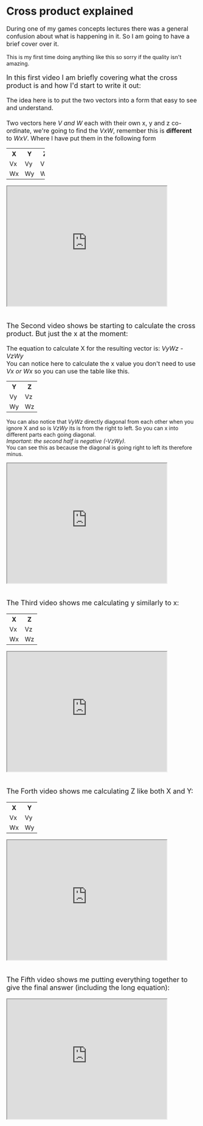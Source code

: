# Cross product explained

<p style="font-size:16px">
During one of my games concepts lectures there was a general confusion about what is happening in it. So I am going to have a brief cover over it.<br>
</p>

<p style="font-size:14px">
This is my first time doing anything like this so sorry if the quality isn't amazing.
</p>

<p style="font-size:18px">
In this first video I am briefly covering what the cross product is and how I'd start to write it out:
</p>

<p style="font-size:16px">
The idea here is to put the two vectors into a form that easy to see and understand. <br><br>Two vectors here <em>V and W</em> each with their own x, y and z co-ordinate, we're going to find the <em>VxW</em>, remember this is <strong>different</strong> to <em>WxV</em>. Where I have put them in the following form
</p>

<table style="width:20%">
  <tr>
    <th>X</th>
    <th>Y</th>
    <th>Z</th>
  </tr>
  <tr>
    <td>Vx</td>
    <td>Vy</td>
    <td>Vz</td>
  </tr>
  <tr>
    <td>Wx</td>
    <td>Wy</td>
    <td>Wz</td>
  </tr>
</table>

<iframe width="420" height="315"
src="https://www.youtube.com/embed/dIB3xGbndso">
</iframe>

<p style="font-size:18px"><br>
The Second video shows be starting to calculate the cross product. But just the x at the moment:
</p>
<p style="font-size:16px">
The equation to calculate X for the resulting vector is:
<em>VyWz - VzWy</em> <br>
You can notice here to calculate the x value you don't need to use <em>Vx or Wx</em> so you can use the table like this.
</p>
<table style="width:20%">
  <tr>
    <th>Y</th>
    <th>Z</th>
  </tr>
  <tr>
    <td>Vy</td>
    <td>Vz</td>
  </tr>
  <tr>
    <td>Wy</td>
    <td>Wz</td>
  </tr>
</table>
<p style="font-size:16px">

You can also notice that <em>VyWz</em> directly diagonal from each other when you ignore X and so is <em>VzWy</em> its is from the right to left. So you can x into different parts each going diagonal.<br> <em> Important: the second half is negative (-VzWy).</em><br> You can see this as because the diagonal is going right to left its therefore minus.
</p>

<iframe width="420" height="315"
src="https://www.youtube.com/embed/z6x4OjVvPmM">
</iframe>

<p style="font-size:18px"> <br>The Third video shows me calculating y similarly to x:</p>

<table style="width:20%">
  <tr>
    <th>X</th>
    <th>Z</th>
  </tr>
  <tr>
    <td>Vx</td>
    <td>Vz</td>
  </tr>
  <tr>
    <td>Wx</td>
    <td>Wz</td>
  </tr>
</table>

<iframe width="420" height="315"
src="https://www.youtube.com/embed/Oq04485K2v8">
</iframe>

<p style="font-size:18px"> <br>The Forth video shows me calculating Z like both X and Y:</p>

<table style="width:20%">
  <tr>
    <th>X</th>
    <th>Y</th>
  </tr>
  <tr>
    <td>Vx</td>
    <td>Vy</td>
  </tr>
  <tr>
    <td>Wx</td>
    <td>Wy</td>
  </tr>
</table>

<iframe width="420" height="315"
src="https://www.youtube.com/embed/MkU2XPSFeGA">
</iframe>

<p style="font-size:18px"> <br>The Fifth video shows me putting everything together to give the final answer (including the long equation):</p>


<iframe width="420" height="315"
src="https://www.youtube.com/embed/GojkhIdKIy0">
</iframe>
